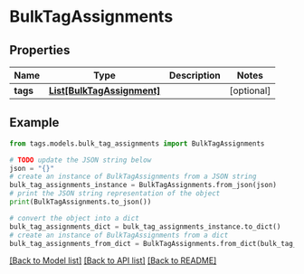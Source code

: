 # BulkTagAssignments


## Properties

Name | Type | Description | Notes
------------ | ------------- | ------------- | -------------
**tags** | [**List[BulkTagAssignment]**](BulkTagAssignment.md) |  | [optional] 

## Example

```python
from tags.models.bulk_tag_assignments import BulkTagAssignments

# TODO update the JSON string below
json = "{}"
# create an instance of BulkTagAssignments from a JSON string
bulk_tag_assignments_instance = BulkTagAssignments.from_json(json)
# print the JSON string representation of the object
print(BulkTagAssignments.to_json())

# convert the object into a dict
bulk_tag_assignments_dict = bulk_tag_assignments_instance.to_dict()
# create an instance of BulkTagAssignments from a dict
bulk_tag_assignments_from_dict = BulkTagAssignments.from_dict(bulk_tag_assignments_dict)
```
[[Back to Model list]](../README.md#documentation-for-models) [[Back to API list]](../README.md#documentation-for-api-endpoints) [[Back to README]](../README.md)


